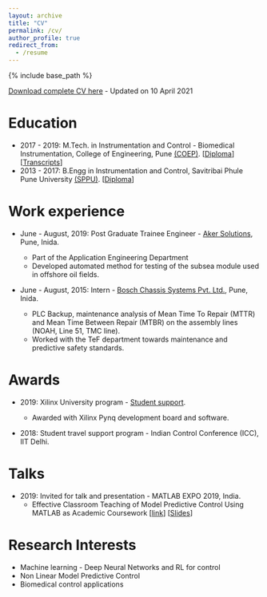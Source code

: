 ```yaml
---
layout: archive
title: "CV"
permalink: /cv/
author_profile: true
redirect_from:
  - /resume
---
```


{% include base_path %}


[Download complete CV here](http://saketadhau.github.io/files/saket_CV.pdf) - Updated on 10 April 2021


Education
======
* 2017 - 2019: M.Tech. in Instrumentation and Control - Biomedical Instrumentation, College of Engineering, Pune [(COEP)](https://www.coep.org.in). [[Diploma](http://saketadhau.github.io/files/MTech_Diploma.pdf)] [[Transcripts](http://saketadhau.github.io/files/M_Transcripts.pdf)]
* 2013 - 2017: B.Engg in Instrumentation and Control, Savitribai Phule Pune University [(SPPU)](http://www.unipune.ac.in). [[Diploma](http://saketadhau.github.io/files/BE_Diploma.pdf)]

Work experience
======
* June - August, 2019: Post Graduate Trainee Engineer - [Aker Solutions](https://www.akersolutions.com), Pune, Inida.
  * Part of the Application Engineering Department
  * Developed automated method for testing of the subsea module used in offshore oil fields.

* June - August, 2015: Intern - [Bosch Chassis Systems Pvt. Ltd.](https://www.bosch.in/our-company/bosch-in-india/pune/), Pune, Inida.
  * PLC Backup, maintenance analysis of Mean Time To Repair (MTTR) and Mean Time Between Repair (MTBR) on the assembly lines (NOAH, Line 51, TMC line).
  * Worked with the TeF department towards maintenance and predictive safety standards.
  
Awards
======
* 2019: Xilinx University program - [Student support](https://www.xilinx.com/support/university.html).
  * Awarded with Xilinx Pynq development board and software.

* 2018: Student travel support program - Indian Control Conference (ICC), IIT Delhi.  

Talks
======
* 2019: Invited for talk and presentation - MATLAB EXPO 2019, India. 
  * Effective Classroom Teaching of Model Predictive Control Using MATLAB as Academic Coursework [[link](https://www.matlabexpo.com/in/2019/proceedings.html)] [[Slides](https://www.matlabexpo.com/content/dam/mathworks/mathworks-dot-com/images/events/matlabexpo/in/2019/effective-classroom-teaching.pdf)]

Research Interests
======
* Machine learning - Deep Neural Networks and RL for control 
* Non Linear Model Predictive Control 
* Biomedical control applications


